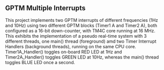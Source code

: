 ## GPTM Multiple Interrupts</br>
This project implements two GPTM interrupts of different frequencies (1Hz and 10Hz) using two different GPTM blocks (Timer1 A and Timer2 A), both configured as a 16-bit down-counter, with TM4C core running at 16 MHz. This exhibits the implementation of a pseudo real-time system with 3 different threads, one main() thread (foreground) amd two Timer Interrupt Handlers (background threads), running on the same CPU core.</br>
Timer1A_Handler() toggles on-board RED LED at 1Hz and Timer2A_Handler() toggles GREEN LED at 10Hz, whereas the main() thread toggles BLUE LED once a second.

